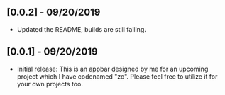 ## [0.0.2] - 09/20/2019

* Updated the README, builds are still failing.

## [0.0.1] - 09/20/2019

* Initial release: This is an appbar designed by me for an upcoming project which I have codenamed "zo". Please feel free to utilize it for your own projects too.
